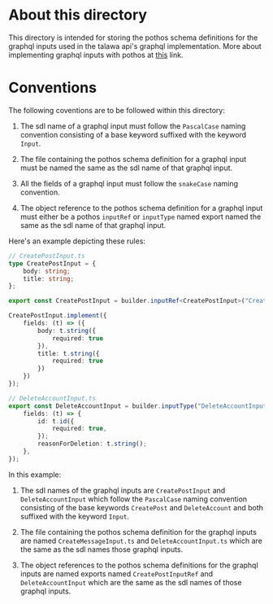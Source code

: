 # About this directory

This directory is intended for storing the pothos schema definitions for the graphql inputs used in the talawa api's graphql implementation. More about implementing graphql inputs with pothos at [this](https://pothos-graphql.dev/docs/guide/inputs) link.

# Conventions

The following coventions are to be followed within this directory: 

1. The sdl name of a graphql input must follow the `PascalCase` naming convention consisting of a base keyword suffixed with the keyword `Input`.

2. The file containing the pothos schema definition for a graphql input must be named the same as the sdl name of that graphql input.

3. All the fields of a graphql input must follow the `snakeCase` naming convention.

3. The object reference to the pothos schema definition for a graphql input must either be a pothos `inputRef` or `inputType` named export named the same as the sdl name of that graphql input.

Here's an example depicting these rules: 

```typescript
// CreatePostInput.ts
type CreatePostInput = {
	body: string;
	title: string;
};

export const CreatePostInput = builder.inputRef<CreatePostInput>("CreatePostInput");

CreatePostInput.implement({
	fields: (t) => ({
		body: t.string({
			required: true
		}),
		title: t.string({
			required: true
		})
	})
});
```
```typescript
// DeleteAccountInput.ts
export const DeleteAccountInput = builder.inputType("DeleteAccountInput", {
	fields: (t) => {
		id: t.id({
			required: true,
		});
		reasonForDeletion: t.string();
	},
});
```
In this example: 

1. The sdl names of the graphql inputs are `CreatePostInput` and `DeleteAccountInput` which follow the `PascalCase` naming convention consisting of the base keywords `CreatePost` and `DeleteAccount` and both suffixed with the keyword `Input`.

2. The file containing the pothos schema definition for the graphql inputs are named `CreateMessageInput.ts` and `DeleteAccountInput.ts` which are the same as the sdl names those graphql inputs.

3. The object references to the pothos schema definitions for the graphql inputs are named exports named `CreatePostInputRef` and `DeleteAccountInput` which are the same as the sdl names of those graphql inputs.